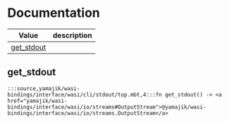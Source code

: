 # Documentation
|Value|description|
|---|---|
|[get\_stdout](#get_stdout)||

## get\_stdout

```moonbit
:::source,yamajik/wasi-bindings/interface/wasi/cli/stdout/top.mbt,4:::fn get_stdout() -> <a href="yamajik/wasi-bindings/interface/wasi/io/streams#OutputStream">@yamajik/wasi-bindings/interface/wasi/io/streams.OutputStream</a>
```

